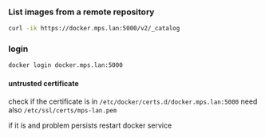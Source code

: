 ### List images from a remote repository

```sh
curl -ik https://docker.mps.lan:5000/v2/_catalog
```

### login

```sh
docker login docker.mps.lan:5000
```

#### untrusted certificate

check if the certificate is in ```/etc/docker/certs.d/docker.mps.lan:5000```
need also ```/etc/ssl/certs/mps-lan.pem```

if it is and problem persists restart docker service

